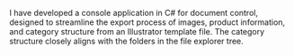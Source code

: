 I have developed a console application in C# for document control, designed to streamline the export process of images, product information, and category structure from an Illustrator template file. The category structure closely aligns with the folders in the file explorer tree.
